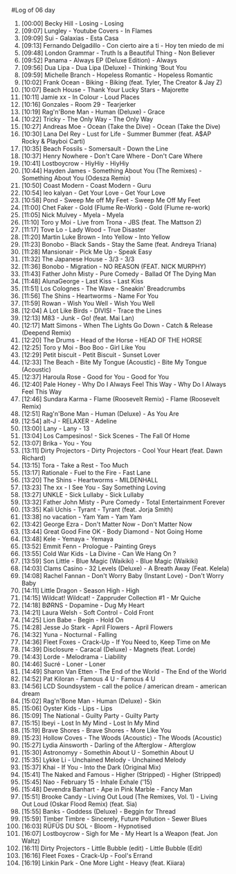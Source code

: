 #Log of 06 day

1. [00:00] Becky Hill - Losing - Losing
1. [09:07] Lungley - Youtube Covers - In Flames
1. [09:09] Sui - Galaxias - Esta Casa
1. [09:13] Fernando Delgadillo - Con cierto aire a ti - Hoy ten miedo de mi
1. [09:48] London Grammar - Truth Is a Beautiful Thing - Non Believer
1. [09:52] Panama - Always EP (Deluxe Edition) - Always
1. [09:56] Dua Lipa - Dua Lipa (Deluxe) - Thinking 'Bout You
1. [09:59] Michelle Branch - Hopeless Romantic - Hopeless Romantic
1. [10:02] Frank Ocean - Biking - Biking (feat. Tyler, The Creator & Jay Z)
1. [10:07] Beach House - Thank Your Lucky Stars - Majorette
1. [10:11] Jamie xx - In Colour - Loud Places
1. [10:16] Gonzales - Room 29 - Tearjerker
1. [10:19] Rag'n'Bone Man - Human (Deluxe) - Grace
1. [10:22] Tricky - The Only Way - The Only Way
1. [10:27] Andreas Moe - Ocean (Take the Dive) - Ocean (Take the Dive)
1. [10:30] Lana Del Rey - Lust for Life - Summer Bummer (feat. A$AP Rocky & Playboi Carti)
1. [10:35] Beach Fossils - Somersault - Down the Line
1. [10:37] Henry Nowhere - Don't Care Where - Don't Care Where
1. [10:41] Lostboycrow - HiyHiy - HiyHiy
1. [10:44] Hayden James - Something About You (The Remixes) - Something About You (Odesza Remix)
1. [10:50] Coast Modern - Coast Modern - Guru
1. [10:54] leo kalyan - Get Your Love - Get Your Love
1. [10:58] Pond - Sweep Me off My Feet - Sweep Me Off My Feet
1. [11:00] Chet Faker - Gold (Flume Re-Work) - Gold (Flume re-work)
1. [11:05] Nick Mulvey - Myela - Myela
1. [11:10] Toro y Moi - Live from Trona - JBS (feat. The Mattson 2)
1. [11:17] Tove Lo - Lady Wood - True Disaster
1. [11:20] Martin Luke Brown - Into Yellow - Into Yellow
1. [11:23] Bonobo - Black Sands - Stay the Same (feat. Andreya Triana)
1. [11:28] Mansionair - Pick Me Up - Speak Easy
1. [11:32] The Japanese House - 3/3 - 3/3
1. [11:36] Bonobo - Migration - NO REASON (FEAT. NICK MURPHY)
1. [11:43] Father John Misty - Pure Comedy - Ballad Of The Dying Man
1. [11:48] AlunaGeorge - Last Kiss - Last Kiss
1. [11:51] Los Colognes - The Wave - Sneakin' Breadcrumbs
1. [11:56] The Shins - Heartworms - Name For You
1. [11:59] Rowan - Wish You Well - Wish You Well
1. [12:04] A Lot Like Birds - DIVISI - Trace the Lines
1. [12:13] M83 - Junk - Go! (feat. Mai Lan)
1. [12:17] Matt Simons - When The Lights Go Down - Catch & Release (Deepend Remix)
1. [12:20] The Drums - Head of the Horse - HEAD OF THE HORSE
1. [12:25] Toro y Moi - Boo Boo - Girl Like You
1. [12:29] Petit biscuit - Petit Biscuit - Sunset Lover
1. [12:33] The Beach - Bite My Tongue (Acoustic) - Bite My Tongue (Acoustic)
1. [12:37] Haroula Rose - Good for You - Good for You
1. [12:40] Pale Honey - Why Do I Always Feel This Way - Why Do I Always Feel This Way
1. [12:46] Sundara Karma - Flame (Roosevelt Remix) - Flame (Roosevelt Remix)
1. [12:51] Rag'n'Bone Man - Human (Deluxe) - As You Are
1. [12:54] alt-J - RELAXER - Adeline
1. [13:00] Lany - Lany - 13
1. [13:04] Los Campesinos! - Sick Scenes - The Fall Of Home
1. [13:07] Brika - You - You
1. [13:11] Dirty Projectors - Dirty Projectors - Cool Your Heart (feat. Dawn Richard)
1. [13:15] Tora - Take a Rest - Too Much
1. [13:17] Rationale - Fuel to the Fire - Fast Lane
1. [13:20] The Shins - Heartworms - MILDENHALL
1. [13:23] The xx - I See You - Say Something Loving
1. [13:27] UNKLE - Sick Lullaby - Sick Lullaby
1. [13:32] Father John Misty - Pure Comedy - Total Entertainment Forever
1. [13:35] Kali Uchis - Tyrant - Tyrant (feat. Jorja Smith)
1. [13:38] no vacation - Yam Yam - Yam Yam
1. [13:42] George Ezra - Don't Matter Now - Don't Matter Now
1. [13:44] Great Good Fine OK - Body Diamond - Not Going Home
1. [13:48] Kele - Yemaya - Yemaya
1. [13:52] Emmit Fenn - Prologue - Painting Greys
1. [13:55] Cold War Kids - La Divine - Can We Hang On ?
1. [13:59] Son Little - Blue Magic (Waikiki) - Blue Magic (Waikiki)
1. [14:03] Clams Casino - 32 Levels (Deluxe) - A Breath Away (Feat. Kelela)
1. [14:08] Rachel Fannan - Don't Worry Baby (Instant Love) - Don't Worry Baby
1. [14:11] Little Dragon - Season High - High
1. [14:15] Wildcat! Wildcat! - Zappruder Collection #1 - Mr Quiche
1. [14:18] BØRNS - Dopamine - Dug My Heart
1. [14:21] Laura Welsh - Soft Control - Cold Front
1. [14:25] Lion Babe - Begin - Hold On
1. [14:28] Jesse Jo Stark - April Flowers - April Flowers
1. [14:32] Yuna - Nocturnal - Falling
1. [14:36] Fleet Foxes - Crack-Up - If You Need to, Keep Time on Me
1. [14:39] Disclosure - Caracal (Deluxe) - Magnets (feat. Lorde)
1. [14:43] Lorde - Melodrama - Liability
1. [14:46] Sucré - Loner - Loner
1. [14:49] Sharon Van Etten - The End of the World - The End of the World
1. [14:52] Pat Kiloran - Famous 4 U - Famous 4 U
1. [14:56] LCD Soundsystem - call the police / american dream - american dream
1. [15:02] Rag'n'Bone Man - Human (Deluxe) - Skin
1. [15:06] Oyster Kids - Lips - Lips
1. [15:09] The National - Guilty Party - Guilty Party
1. [15:15] Ibeyi - Lost In My Mind - Lost In My Mind
1. [15:19] Brave Shores - Brave Shores - More Like You
1. [15:23] Hollow Coves - The Woods (Acoustic) - The Woods (Acoustic)
1. [15:27] Lydia Ainsworth - Darling of the Afterglow - Afterglow
1. [15:30] Astronomyy - Somethin About U - Somethin About U
1. [15:35] Lykke Li - Unchained Melody - Unchained Melody
1. [15:37] Khai - If You - Into the Dark (Original Mix)
1. [15:41] The Naked and Famous - Higher (Stripped) - Higher (Stripped)
1. [15:45] Nao - February 15 - Inhale Exhale ('15)
1. [15:48] Devendra Banhart - Ape in Pink Marble - Fancy Man
1. [15:51] Brooke Candy - Living Out Loud (The Remixes, Vol. 1) - Living Out Loud (Oskar Flood Remix) (feat. Sia)
1. [15:55] Banks - Goddess (Deluxe) - Beggin for Thread
1. [15:59] Timber Timbre - Sincerely, Future Pollution - Sewer Blues
1. [16:03] RÜFÜS DU SOL - Bloom - Hypnotised
1. [16:07] Lostboycrow - Sigh for Me - My Heart Is a Weapon (feat. Jon Waltz)
1. [16:11] Dirty Projectors - Little Bubble (edit) - Little Bubble (Edit)
1. [16:16] Fleet Foxes - Crack-Up - Fool's Errand
1. [16:19] Linkin Park - One More Light - Heavy (feat. Kiiara)
